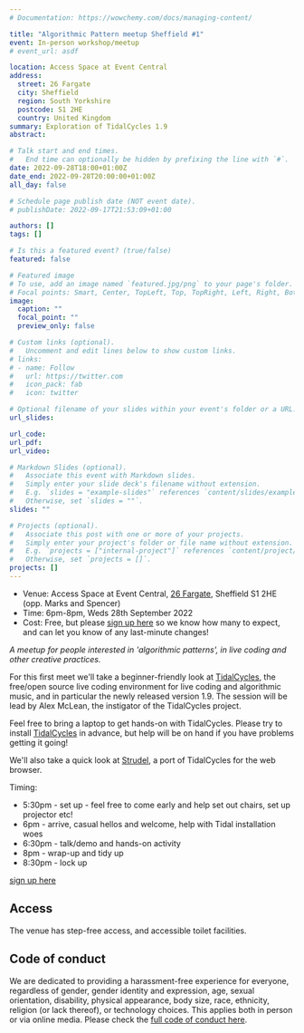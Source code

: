 ```yaml
---
# Documentation: https://wowchemy.com/docs/managing-content/

title: "Algorithmic Pattern meetup Sheffield #1"
event: In-person workshop/meetup
# event_url: asdf

location: Access Space at Event Central
address:
  street: 26 Fargate
  city: Sheffield
  region: South Yorkshire
  postcode: S1 2HE
  country: United Kingdom
summary: Exploration of TidalCycles 1.9
abstract:

# Talk start and end times.
#   End time can optionally be hidden by prefixing the line with `#`.
date: 2022-09-28T18:00+01:00Z
date_end: 2022-09-28T20:00:00+01:00Z
all_day: false

# Schedule page publish date (NOT event date).
# publishDate: 2022-09-17T21:53:09+01:00

authors: []
tags: []

# Is this a featured event? (true/false)
featured: false

# Featured image
# To use, add an image named `featured.jpg/png` to your page's folder. 
# Focal points: Smart, Center, TopLeft, Top, TopRight, Left, Right, BottomLeft, Bottom, BottomRight.
image:
  caption: ""
  focal_point: ""
  preview_only: false

# Custom links (optional).
#   Uncomment and edit lines below to show custom links.
# links:
# - name: Follow
#   url: https://twitter.com
#   icon_pack: fab
#   icon: twitter

# Optional filename of your slides within your event's folder or a URL.
url_slides:

url_code:
url_pdf:
url_video:

# Markdown Slides (optional).
#   Associate this event with Markdown slides.
#   Simply enter your slide deck's filename without extension.
#   E.g. `slides = "example-slides"` references `content/slides/example-slides.md`.
#   Otherwise, set `slides = ""`.
slides: ""

# Projects (optional).
#   Associate this post with one or more of your projects.
#   Simply enter your project's folder or file name without extension.
#   E.g. `projects = ["internal-project"]` references `content/project/deep-learning/index.md`.
#   Otherwise, set `projects = []`.
projects: []
---
```


* Venue: Access Space at Event Central, [26 Fargate](https://goo.gl/maps/dnCaJo1YxRTh9Ddg7), Sheffield S1 2HE (opp. Marks and Spencer)
* Time: 6pm-8pm, Weds 28th September 2022
* Cost: Free, but please [sign up here](https://forms.gle/EBZKa9emvAf4Neno8) so we know how many to expect, and can let you know of any last-minute changes!

*A meetup for people interested in 'algorithmic patterns', in live
coding and other creative practices.*

For this first meet we'll take a beginner-friendly look at
[TidalCycles](https://tidalcycles.org/), the free/open source live
coding environment for live coding and algorithmic music, and in
particular the newly released version 1.9. The session will be lead by
Alex McLean, the instigator of the TidalCycles project.

Feel free to bring a laptop to get hands-on with TidalCycles. Please
try to install [TidalCycles](https://tidalcycles.org) in advance, but
help will be on hand if you have problems getting it going!

We'll also take a quick look at
[Strudel](https://strudel.tidalcycles.org), a port of TidalCycles for
the web browser.

Timing:

* 5:30pm - set up - feel free to come early and help set out chairs, set up projector etc!
* 6pm - arrive, casual hellos and welcome, help with Tidal installation woes
* 6:30pm - talk/demo and hands-on activity
* 8pm - wrap-up and tidy up
* 8:30pm - lock up

[sign up here](https://forms.gle/EBZKa9emvAf4Neno8)

## Access

The venue has step-free access, and accessible toilet facilities.

## Code of conduct

We are dedicated to providing a harassment-free experience for
everyone, regardless of gender, gender identity and expression, age,
sexual orientation, disability, physical appearance, body size, race,
ethnicity, religion (or lack thereof), or technology choices. This
applies both in person or via online media. Please check the [full code of conduct here](https://docs.google.com/document/d/1lKHS-tbKSSrF364Psk4JyRacrYEcGKDJXvLB9EkqnOs/edit).
